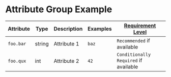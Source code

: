 # Attribute Group Example

<!-- semconv span_attribute_group -->
| Attribute  | Type | Description  | Examples  | [Requirement Level](https://opentelemetry.io/docs/specs/semconv/general/attribute-requirement-level/) |
|---|---|---|---|---|
| `foo.bar` | string | Attribute 1 | `baz` | `Recommended` if available |
| `foo.qux` | int | Attribute 2 | `42` | `Conditionally Required` if available |
<!-- endsemconv -->
